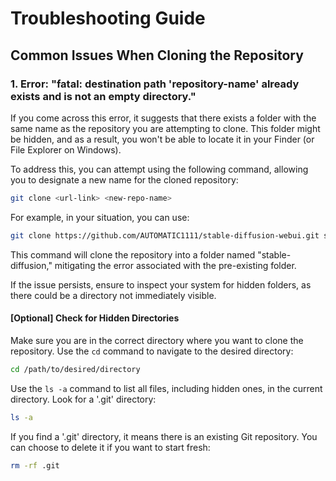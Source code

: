 # Troubleshooting Guide

## Common Issues When Cloning the Repository

### 1. **Error: "fatal: destination path 'repository-name' already exists and is not an empty directory."**

If you come across this error, it suggests that there exists a folder with the same name as the repository you are attempting to clone. This folder might be hidden, and as a result, you won't be able to locate it in your Finder (or File Explorer on Windows).

To address this, you can attempt using the following command, allowing you to designate a new name for the cloned repository:

```bash
git clone <url-link> <new-repo-name>
```

For example, in your situation, you can use:

```bash
git clone https://github.com/AUTOMATIC1111/stable-diffusion-webui.git stable-diffusion
```

This command will clone the repository into a folder named "stable-diffusion," mitigating the error associated with the pre-existing folder. 

If the issue persists, ensure to inspect your system for hidden folders, as there could be a directory not immediately visible.

#### [Optional] Check for Hidden Directories

Make sure you are in the correct directory where you want to clone the repository. Use the `cd` command to navigate to the desired directory:

```bash
cd /path/to/desired/directory
```

Use the `ls -a` command to list all files, including hidden ones, in the current directory. Look for a '.git' directory:

```bash
ls -a
```

If you find a '.git' directory, it means there is an existing Git repository. You can choose to delete it if you want to start fresh:

```bash
rm -rf .git
```
